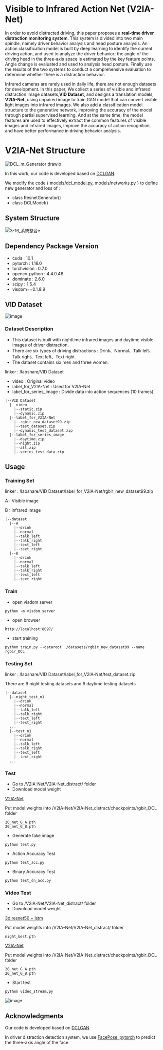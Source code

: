 # Visible to Infrared Action Net (V2IA-Net)

In order to avoid distracted driving, this paper proposes a **real-time driver distraction monitoring system**. This system is divided into two main spindle, namely driver behavior analysis and head posture analysis. An action classification model is built by deep learning to identify the current driving action, and used to analyze the driver behavior; the angle of the driving head in the three-axis space is estimated by the key feature points. Angle change is evaluated and used to analysis head posture. Finally use the results of the two systems to conduct a comprehensive evaluation to determine whether there is a distraction behavior.

Infrared cameras are rarely used in daily life, there are not enough datasets for development. In this paper, We collect a series of visible and infrared distraction image datasets,**VID Dataset**, and designs a translation models, **V2IA-Net**, using unpaired image to train GAN model that can convert visible light images into infrared images. We also add a classification model structure to the generative network, improving the accuracy of the model through partial supervised learning. And at the same time, the model features are used to effectively extract the common features of visible images and infrared images, improve the accuracy of action recognition, and have better performance in driving behavior analysis.

# V2IA-Net Structure
![DCL_m_Generator drawio](https://user-images.githubusercontent.com/35215838/165756609-898e3817-142e-4697-9ea1-422139cb19f6.png)

In this work, our code is developed based on [DCLGAN](https://github.com/JunlinHan/DCLGAN).

We modify the code { models/dcl_model.py, models/networks.py } to define new generator and loss of : 
* class ResnetGenerator()
* class DCLModel()

## System Structure 
![3-16_系統整合e](https://user-images.githubusercontent.com/35215838/165756454-3a97a001-f40d-4e0b-bf6e-c2e67421781c.png)

## Dependency Package Version
* cuda : 10.1
* pytorch : 1.16.0
* torchvision : 0.7.0
* opencv-python : 4.4.0.46
* dominate : 2.6.0
* scipy : 1.5.4
* visdom==0.1.8.9


## VID Dataset
![image](https://user-images.githubusercontent.com/35215838/172050546-cf589bb3-0fbf-408d-b209-35361f278b0d.png)

### Dataset Description
* This dataset is built with nighttime infrared images and daytime visible images of driver distraction.
* There are six types of driving distractions : Drink、Normal、Talk left、Talk right、Text left、Text right.
* The dataset contains six men and three women.

linker : /labshare/VID Dataset

* video : Original video
* label_for_V2IA-Net : Used for V2IA-Net
* label_for_series_image : Divide data into action sequences (10 frames)

```
|--VID Dataset
  |--video
    |--static.zip
    |--dynamic.zip
  |--label_for_V2IA-Net
    |--rgbir_new_dataset99.zip
    |--test_dataset.zip
    |--dynamic_test_dataset.zip
  |--label_for_series_image
    |--daytime.zip
    |--night.zip
    |--all.zip
    |--series_test_data.zip
```
## Usage 
### Training Set
linker : /labshare/VID Dataset/label_for_V2IA-Net/rgbir_new_dataset99.zip

A : Visible image

B : Infrared image
```
|--dataset
  |--A
    |--drink
    |--normal
    |--talk_left
    |--talk_right
    |--text_left
    |--text_right
  |--B
    |--drink
    |--normal
    |--talk_left
    |--talk_right
    |--text_left
    |--text_right
```
### Train
* open visdom server
```
python -m visdom.server
```
* open browser
```
http://localhost:8097/
```
* start training
```
python train.py --dataroot ./datasets/rgbir_new_dataset99 --name rgbir_DCL
```
### Testing Set
linker : /labshare/VID Dataset/label_for_V2IA-Net/test_dataset.zip

There are 9 night testing datasets and 9 daytime testing datasets

```
|--dataset
  |--night_test_n1
    |--drink
    |--normal
    |--talk_left
    |--talk_right
    |--text_left
    |--text_right
  ...
  |--test_n1
    |--drink
    |--normal
    |--talk_left
    |--talk_right
    |--text_left
    |--text_right
  ...
```
### Test
* Go to /V2IA-Net/V2IA-Net_distract/ folder
* Download model weight

[V2IA-Net](~) 

Put model weights into /V2IA-Net/V2IA-Net_distract/checkpoints/rgbir_DCL folder

```
20_net_G_A.pth
20_net_G_B.pth
```
* Generate fake image
```
python test.py
```
* Action Accuracy Test
```
python test_acc.py
```
* Binary Accuracy Test
```
python test_dn_acc.py
```
### Video Test
* Go to /V2IA-Net/V2IA-Net_distract/ folder
* Download model weight

[3d resnet50 + lstm](night_best.pth) 

Put model weights into /V2IA-Net/V2IA-Net_distract/ folder
```
night_best.pth
```
[V2IA-Net](~) 

Put model weights into /V2IA-Net/V2IA-Net_distract/checkpoints/rgbir_DCL folder
```
20_net_G_A.pth
20_net_G_B.pth
```
* Start test
```
python video_stream.py
```
![image](https://user-images.githubusercontent.com/35215838/165754906-e5fb88e2-599d-4437-9723-06d219c91b15.png)

## Acknowledgments
Our code is developed based on [DCLGAN](https://github.com/JunlinHan/DCLGAN)

In driver distraction detection system, we use [FacePose_pytorch](https://github.com/WIKI2020/FacePose_pytorch) to predict the three-axis angle of the face.
